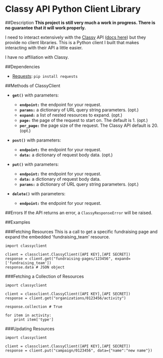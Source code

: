 # Classy API Python Client Library

##Description
**This project is still very much a work in progress. There is no guarantee that it will work properly.**

I need to interact extensively with the [Classy](classy.org) API ([docs here](https://developers.classy.org/api-docs/v2/index.html)) but they provide no client libraries. This is a Python client I built that makes interacting with their API a little easier.

I have no affiliation with Classy.

##Dependencies
- [Requests](http://docs.python-requests.org/en/master/): `pip install requests`

##Methods of ClassyClient
- **`get()`** with parameters:
	- **`endpoint:`** the endpoint for your request.
	- **`params:`** a dictionary of URL query string parameters. (opt.)
	- **`expand:`** a list of nested resources to expand. (opt.)
	- **`page:`** the page of the request to start on. The default is 1. (opt.)
	- **`per_page:`** the page size of the request. The Classy API default is 20. (opt.)  	

- **`post()`** with parameters:
	- **`endpoint:`** the endpoint for your request.
	- **`data:`** a dictionary of request body data. (opt.)

- **`put()`** with parameters:
	- **`endpoint:`** the endpoint for your request.
	- **`data:`** a dictionary of request body data.
	- **`params:`** a dictionary of URL query string parameters. (opt.)

- **`delete()`** with parameters:
	- **`endpoint:`** the endpoint for your request.

##Errors
If the API returns an error, a `ClassyResponseError` will be raised.

##Examples

###Fetching Resources
This is a call to get a specific fundraising page and expand the embedded 'fundraising_team' resource.

```
import classyclient

client = classclient.ClassyClient([API KEY],[API SECRET])
response = client.get("fundraising-pages/123456", expand=['fundraising_team'])
response.data # JSON object
```

###Fetching a Collection of Resources

```
import classyclient

client = classclient.ClassyClient([API KEY],[API SECRET])
response = client.get("organizations/0123456/activity")

response.collection # True

for item in activity:
	print item['type']
```

###Updating Resources
```
import classyclient

client = classclient.ClassyClient([API KEY],[API SECRET])
response = client.put("campaign/0123456", data={"name":"new name"})
```
